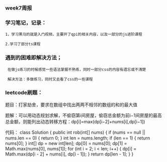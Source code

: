 ###  week7周报

### 学习笔记，记录：

    1，学习黑马的就是入门视频，主要开了qpi的相关内容，以及一部分的js进阶课程

    2.学习了部分ts课程

### 遇到的困难即解决方法；
     
     在做js练习的时候感觉一些语法掌握不熟练，同时一部分css的内容有遗忘或不清楚

     解决方法：多做练习，同时又去看了css的一些课程

###  leetcode刷题：

题目：打家劫舍，要求在数组中找出两两不相邻的数组的和的最大值

题解：可以用动态规划求解，不偷窃第i间房屋，偷窃总金额为前i−1间房屋的最高总金额，则能列出动态转移方程：dp[i]=max(dp[i−2]+nums[i],dp[i−1])

代码：
class Solution {
    public int rob(int[] nums) {
        if (nums == null || nums.len == 0) {
            return 0;
        }
        int len = nums.length;
        if (len == 1) {
            return nums[0];
        }
        int[] dp = new int[len];
        dp[0] = nums[0];
        dp[1] = Math.max(nums[0], nums[1]);
        for (int i = 2; i < len; i++) {
            dp[i] = Math.max(dp[i - 2] + nums[i], dp[i - 1]);
        }
        return dp[len - 1];
    }
}


